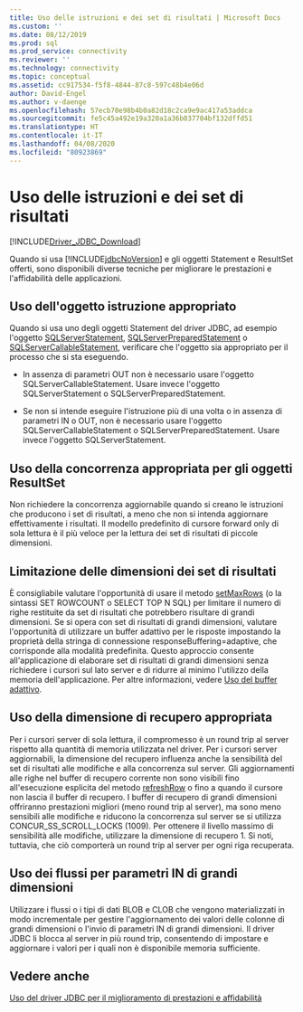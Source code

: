 ```yaml
---
title: Uso delle istruzioni e dei set di risultati | Microsoft Docs
ms.custom: ''
ms.date: 08/12/2019
ms.prod: sql
ms.prod_service: connectivity
ms.reviewer: ''
ms.technology: connectivity
ms.topic: conceptual
ms.assetid: cc917534-f5f8-4844-87c8-597c48b4e06d
author: David-Engel
ms.author: v-daenge
ms.openlocfilehash: 57ecb70e98b4b0a82d18c2ca9e9ac417a53addca
ms.sourcegitcommit: fe5c45a492e19a320a1a36b037704bf132dffd51
ms.translationtype: HT
ms.contentlocale: it-IT
ms.lasthandoff: 04/08/2020
ms.locfileid: "80923869"
---
```

# <a name="working-with-statements-and-result-sets"></a>Uso delle istruzioni e dei set di risultati

[!INCLUDE[Driver_JDBC_Download](../../includes/driver_jdbc_download.md)]

Quando si usa [!INCLUDE[jdbcNoVersion](../../includes/jdbcnoversion_md.md)] e gli oggetti Statement e ResultSet offerti, sono disponibili diverse tecniche per migliorare le prestazioni e l'affidabilità delle applicazioni.

## <a name="use-the-appropriate-statement-object"></a>Uso dell'oggetto istruzione appropriato

Quando si usa uno degli oggetti Statement del driver JDBC, ad esempio l'oggetto [SQLServerStatement](../../connect/jdbc/reference/sqlserverstatement-class.md), [SQLServerPreparedStatement](../../connect/jdbc/reference/sqlserverpreparedstatement-class.md) o [SQLServerCallableStatement](../../connect/jdbc/reference/sqlservercallablestatement-class.md), verificare che l'oggetto sia appropriato per il processo che si sta eseguendo.

- In assenza di parametri OUT non è necessario usare l'oggetto SQLServerCallableStatement. Usare invece l'oggetto SQLServerStatement o SQLServerPreparedStatement.

- Se non si intende eseguire l'istruzione più di una volta o in assenza di parametri IN o OUT, non è necessario usare l'oggetto SQLServerCallableStatement o SQLServerPreparedStatement. Usare invece l'oggetto SQLServerStatement.

## <a name="use-the-appropriate-concurrency-for-resultset-objects"></a>Uso della concorrenza appropriata per gli oggetti ResultSet

Non richiedere la concorrenza aggiornabile quando si creano le istruzioni che producono i set di risultati, a meno che non si intenda aggiornare effettivamente i risultati. Il modello predefinito di cursore forward only di sola lettura è il più veloce per la lettura dei set di risultati di piccole dimensioni.

## <a name="limit-the-size-of-your-result-sets"></a>Limitazione delle dimensioni dei set di risultati

È consigliabile valutare l'opportunità di usare il metodo [setMaxRows](../../connect/jdbc/reference/setmaxrows-method-sqlserverstatement.md) (o la sintassi SET ROWCOUNT o SELECT TOP N SQL) per limitare il numero di righe restituite da set di risultati che potrebbero risultare di grandi dimensioni. Se si opera con set di risultati di grandi dimensioni, valutare l'opportunità di utilizzare un buffer adattivo per le risposte impostando la proprietà della stringa di connessione responseBuffering=adaptive, che corrisponde alla modalità predefinita. Questo approccio consente all'applicazione di elaborare set di risultati di grandi dimensioni senza richiedere i cursori sul lato server e di ridurre al minimo l'utilizzo della memoria dell'applicazione. Per altre informazioni, vedere [Uso del buffer adattivo](../../connect/jdbc/using-adaptive-buffering.md).

## <a name="use-the-appropriate-fetch-size"></a>Uso della dimensione di recupero appropriata

Per i cursori server di sola lettura, il compromesso è un round trip al server rispetto alla quantità di memoria utilizzata nel driver. Per i cursori server aggiornabili, la dimensione del recupero influenza anche la sensibilità del set di risultati alle modifiche e alla concorrenza sul server. Gli aggiornamenti alle righe nel buffer di recupero corrente non sono visibili fino all'esecuzione esplicita del metodo [refreshRow](../../connect/jdbc/reference/refreshrow-method-sqlserverresultset.md) o fino a quando il cursore non lascia il buffer di recupero. I buffer di recupero di grandi dimensioni offriranno prestazioni migliori (meno round trip al server), ma sono meno sensibili alle modifiche e riducono la concorrenza sul server se si utilizza CONCUR_SS_SCROLL_LOCKS (1009). Per ottenere il livello massimo di sensibilità alle modifiche, utilizzare la dimensione di recupero 1. Si noti, tuttavia, che ciò comporterà un round trip al server per ogni riga recuperata.

## <a name="use-streams-for-large-in-parameters"></a>Uso dei flussi per parametri IN di grandi dimensioni

Utilizzare i flussi o i tipi di dati BLOB e CLOB che vengono materializzati in modo incrementale per gestire l'aggiornamento dei valori delle colonne di grandi dimensioni o l'invio di parametri IN di grandi dimensioni. Il driver JDBC li blocca al server in più round trip, consentendo di impostare e aggiornare i valori per i quali non è disponibile memoria sufficiente.

## <a name="see-also"></a>Vedere anche

[Uso del driver JDBC per il miglioramento di prestazioni e affidabilità](../../connect/jdbc/improving-performance-and-reliability-with-the-jdbc-driver.md)
